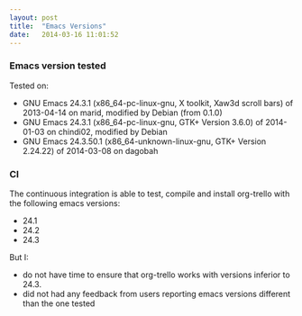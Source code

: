 ```yaml
---
layout: post
title:  "Emacs Versions"
date:   2014-03-16 11:01:52
---
```


### Emacs version tested

Tested on:

- GNU Emacs 24.3.1 (x86_64-pc-linux-gnu, X toolkit, Xaw3d scroll bars) of 2013-04-14 on marid, modified by Debian (from 0.1.0)
- GNU Emacs 24.3.1 (x86_64-pc-linux-gnu, GTK+ Version 3.6.0) of 2014-01-03 on chindi02, modified by Debian
- GNU Emacs 24.3.50.1 (x86_64-unknown-linux-gnu, GTK+ Version 2.24.22) of 2014-03-08 on dagobah

### CI

The continuous integration is able to test, compile and install org-trello with the following emacs versions:

- 24.1
- 24.2
- 24.3

But I:

- do not have time to ensure that org-trello works with versions inferior to 24.3.
- did not had any feedback from users reporting emacs versions different than the one tested
